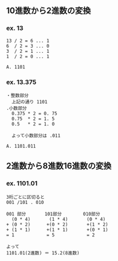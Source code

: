 ## 10進数から2進数の変換

### ex. 13
```
13 / 2 = 6 ... 1  
6  / 2 = 3 ... 0  
3  / 2 = 1 ... 1  
1  / 2 = 0 ... 1  

A. 1101
```


### ex. 13.375
```
・整数部分
  上記の通り 1101
.小数部分
  0.375 * 2 = 0. 75
  0.75  * 2 = 1. 5
  0.5   * 2 = 1. 0

  よって小数部分は .011

A. 1101.011
```


## 2進数から8進数16進数の変換

### ex. 1101.01
```
3桁ごとに区切ると
001 /101 . 010

001 部分       101部分        010部分
  (0 * 4)       (1 * 4)       (0 * 4)
+ (0 * 2)      +(0 * 2)       +(1 * 2)
+ (1 * 1)      +(1 * 1)       +(0 * 1)
= 1            = 5            = 2

よって
1101.01(2進数) ＝ 15.2(8進数)
```